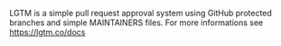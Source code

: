 LGTM is a simple pull request approval system using GitHub protected branches and simple MAINTAINERS files. For more informations see https://lgtm.co/docs

